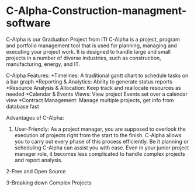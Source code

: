 # C-Alpha-Construction-managment-software

C-Alpha is our Graduation Project from ITI 
C-Alpha  is a project, program and portfolio management tool that is used for planning, managing and executing your project work. 
It is designed to handle large and small projects in a number of diverse industries, such as construction, manufacturing, energy, and IT. 

C-Alpha Features:
*Timelines: A traditional gantt chart to schedule tasks on a bar graph
*Reporting & Analytics: Ability to generate status reports
*Resource Analysis & Allocation: Keep track and reallocate resources as needed
*Calendar & Events Views: View project Events set over a calendar view
*Contract Management: Manage multiple projects, get info from database fast

Advantages of C-Alpha:
1. User-Friendly:
As a project manager, you are supposed to overlook the execution of projects right from the start to the finish. 
C-Alpha allows you to carry out every phase of this process efficiently. Be it planning or scheduling C-Alpha can assist you with ease. 
Even in your junior project manager role, it becomes less complicated to handle complex projects and report analysis. 

2-Free and Open Source 

3-Breaking down Complex Projects
